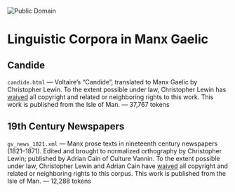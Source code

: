 ![Public Domain](https://licensebuttons.net/p/zero/1.0/88x31.png)

# Linguistic Corpora in Manx Gaelic

## Candide

`candide.html` — Voltaire’s “Candide”, translated to Manx Gaelic by
Christopher Lewin.  To the extent possible under law, Christopher
Lewin has [waived](https://creativecommons.org/publicdomain/zero/1.0/)
all copyright and related or neighboring rights to this work.  This
work is published from the Isle of Man. — 37,767 tokens


## 19th Century Newspapers

`gv_news_1821.xml` — Manx prose texts in nineteenth century newspapers
(1821–1871). Edited and brought to normalized orthography by
Christopher Lewin; published by Adrian Cain of Culture Vannin. To the
extent possible under law, Christopher Lewin and Adrian Cain have
[waived](https://creativecommons.org/publicdomain/zero/1.0/) all
copyright and related or neighboring rights to this corpus.  This work
is published from the Isle of Man. — 12,288 tokens

